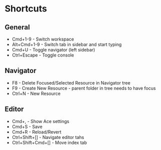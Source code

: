 # Shortcuts

## General

* Cmd+1-9 - Switch workspace
* Alt+Cmd+1-9 - Switch tab in sidebar and start typing
* Cmd+U - Toggle navigator (left sidebar)
* Ctrl+Escape - Toggle console

## Navigator

* F8 - Delete Focused/Selected Resource in Navigator tree
* F9 - Create New Resource - parent folder in tree needs to have focus
* Ctrl+N - New Resource

## Editor

* Cmd+, - Show Ace settings
* Cmd+S - Save
* Cmd+R - Reload/Revert
* Ctrl+Shift+[] - Navigate editor tahs
* Ctrl+Shift+Cmd+[] - Move index tab

